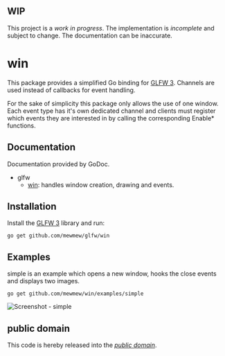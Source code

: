 WIP
---

This project is a *work in progress*. The implementation is *incomplete* and
subject to change. The documentation can be inaccurate.

win
===

This package provides a simplified Go binding for [GLFW 3][glfw]. Channels are
used instead of callbacks for event handling.

For the sake of simplicity this package only allows the use of one window. Each
event type has it's own dedicated channel and clients must register which events
they are interested in by calling the corresponding Enable* functions.


[glfw]: https://github.com/glfw/glfw/

Documentation
-------------

Documentation provided by GoDoc.

- glfw
   - [win][glfw/win]: handles window creation, drawing and events.

[glfw/win]: http://godoc.org/github.com/mewmew/glfw/win

Installation
------------

Install the [GLFW 3][glfw] library and run:

	go get github.com/mewmew/glfw/win

Examples
--------

simple is an example which opens a new window, hooks the close events and
displays two images.

	go get github.com/mewmew/win/examples/simple

![Screenshot - simple](https://raw.github.com/mewmew/glfw/master/examples/simple/simple.png)

public domain
-------------

This code is hereby released into the *[public domain][]*.

[public domain]: https://creativecommons.org/publicdomain/zero/1.0/
